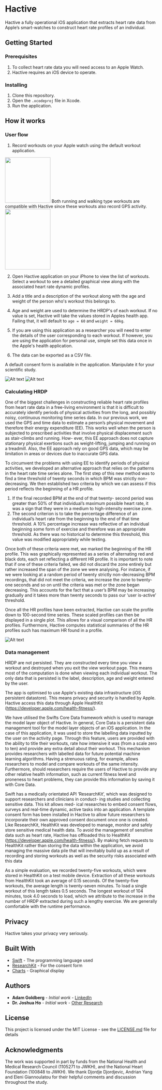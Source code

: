 # Hactive

Hactive a fully operational iOS application that extracts heart rate data from Apple’s smart-watches to construct heart rate profiles of an individual.

## Getting Started

### Prerequisites

1. To collect heart rate data you will need access to an Apple Watch.
2. Hactive requires an iOS device to operate.

### Installing

1. Clone this repository.
2. Open the `.xcodeproj` file in Xcode.
3. Run the application.


## How it works

### User flow

1. Record workouts on your Apple watch using the default workout application.


<img src="img/workout-app.png" width="150" height="150">
Both running and walking type workouts are compatible with Hactive since these workouts also record GPS activity.

<img src="img/indoor-run.png" width="150" height="200">

2. Open Hactive application on your iPhone to view the list of workouts. Select a workout to see a detailed graphical view along with the associated heart rate dynamic profiles.

3. Add a title and a description of the workout along with the age and weight of the person who's workout this belongs to.

4. Age and weight are used to determine the HRDP's of each workout. If no value is set, Hactive will take the values stored in Apples health app. Failing that, it will default to `age = 60` and `weight = 60kg`. 

5. If you are using this application as a researcher you will need to enter the details of the user corresponding to each workout. If however, you are using the application for personal use, simple set this data once in the Apple's health application.  

6. The data can be exported as a CSV file.

A default consent form is available in the application. Manipulate it for your scientific study.

![Alt text](img/labelling-data.png?raw=true "Labelling Data")
![Alt text](img/consent-form.png?raw=true "Consent Form")

### Calculating HRDP

One of the biggest challenges in constructing reliable heart rate profiles from heart rate data in a free-living environment is that it is difficult to accurately identify periods of physical activities from the long, and possibly noisy, continuous monitoring time series data. In our previous work, we used the GPS and time data to estimate a person’s physical movement and therefore their energy expenditure (EE). This works well when the person is subjected to prescribed activities that involve physical displacement such as stair-climbs and running. How- ever, this EE approach does not capture stationary physical exertions such as weight-lifting, jumping and running on a treadmill. Also, the EE approach rely on good GPS data, which may be limitation in areas or devices due to inaccurate GPS data.

To circumvent the problems with using EE to identify periods of physical activities, we developed an alternative approach that relies on the patterns in the heart rate time series alone. The first step of this new method was to find a time threshold of twenty seconds in which BPM was strictly non- decreasing. We then established two criteria by which we can assess if this period reflects the beginning of a HR profile.

1. If the final recorded BPM at the end of that twenty- second period was greater than 50% of that individual’s
maximum possible heart rate, it was a sign that they
were in a medium to high-intensity exercise zone.
2. The second criterion is to take the percentage difference of an individual’s heart rate from the beginning to the end of that time threshold. A 10% percentage increase was reflective of an individual beginning some form of exercise and therefore was an appropriate threshold. As there was no historical to determine this threshold, this value was modified appropriately while testing.

Once both of these criteria were met, we marked the beginning of the HR profile. This was graphically represented as a series of alternating red and black dots, each set reflecting a different HR profile. It is important to note that if one of these criteria failed, we did not discard the zone entirely but rather increased the span of the zone we were analysing. For instance, if we were looking at a random period of twenty strictly non-decreasing BPM recordings, that did not meet the criteria, we increase the zone to twenty-one seconds and so on until the criteria was met or the zone began decreasing. This accounts for the fact that a user’s BPM may be increasing gradually and it takes more than twenty seconds to pass our ‘user is-active’ threshold.

Once all the HR profiles have been extracted, Hactive can scale the profile down to 100-second time series. These scaled profiles can then be displayed in a single plot. This allows for a visual comparison of all the HR profiles. Furthermore, Hactive computes statistical summaries of the HR profiles such has maximum HR found in a profile.

![Alt text](img/hrdp.png?raw=true "HRDP")

### Data management

HRDP are not persisted. They are constructed every time you view a workout and destroyed when you exit the view workout page. This means most of the computation is done when viewing each individual workout. The only data that is persisted is the label, description, age and weight entered by the user. 

The app is optimised to use Apple's existing data infrastructure (iOS persistent datastore). This means privacy and security is handled by Apple. Hactive access this data through Apple HealthKit (https://developer.apple.com/health-fitness/).

We have utilised the Swifts Core Data framework which is used to manage the model layer object of Hactive. In general, Core Data is a persistent data management tool for the model layer objects of an iOS application. In the case of this application, it was used to store the labelling data inputted by the user on the activity page. Through this feature, users are provided with the ability to title their workouts, rate how intensive it was (from a scale zero to ten) and provide any extra detail about their workout. This mechanism provides researchers with labelled data for future potential machine learning algorithms. Having a strenuous rating, for example, allows researchers to model and compare workouts of the same intensity. Furthermore, should researchers require the users of Hactive to provide any other relative health information, such as current fitness level and proneness to heart problems, they can provide this information by saving it with Core Data.

Swift has a medically orientated API ‘ResearchKit’, which was designed to support researchers and clinicians in conduct- ing studies and collecting sensitive data. This kit allows med- ical researches to embed consent flows, surveys and real-time dynamic, active tasks into an application. A template consent form has been installed in Hactive to allow future researchers to incorporate their own approved consent document once one is created. Like ResearchKit, HealthKit was developed to manage, monitor and safely store sensitive medical health data. To avoid the management of sensitive data such as heart rate, Hactive has offloaded this to HealthKit (https://developer.apple.com/health-fitness/). By making fetch requests to HealthKit rather than storing the data within the application, we avoid managing the massive data pile that will inevitably build up as a result of recording and storing workouts as well as the security risks associated with this data 

As a simple evaluation, we recorded twenty-five workouts, which were stored in HealthKit on a test mobile device. Extraction of all these workouts from HealthKit took an average of 0.15 seconds. Of the twenty-five workouts, the average length is twenty-seven minutes. To load a single workout of this length takes 0.5 seconds. The longest workout of 104 minutes, took 4.0 seconds to load, which we attribute to the increase in the number of HRDP extracted during such a lengthy exercise. We are generally comfortable with the runtime performance.

## Privacy

Hactive takes your privacy very seriously.

## Built With

* [Swift](https://developer.apple.com/documentation/swift) - The programming language used
* [ResearchKit](https://github.com/researchkit/) - For the consent form
* [Charts](https://github.com/danielgindi/Charts/) - Graphical display

## Authors

* **Adam Goldberg** - *Initial work* - [LinkedIn](https://www.linkedin.com/in/goldadamb/)
* **Dr. Joshua Ho** - *Initial work*  - [Other Research](https://scholar.google.com/citations?hl=en&user=3kVPIhQAAAAJ&view_op=list_works&sortby=pubdate)

## License

This project is licensed under the MIT License - see the [LICENSE.md](LICENSE.md) file for details

## Acknowledgments

The work was supported in part by funds from the National Health and Medical Research Council (1105271 to JWKH),
and the National Heart Foundation (100848 to JWKH). We thank Djordje Djordjevic, Andrian Yang and Eleni Giannoulatou for their helpful comments and discussion throughout the study.

